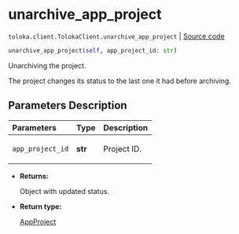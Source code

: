 # unarchive_app_project
`toloka.client.TolokaClient.unarchive_app_project` | [Source code](https://github.com/Toloka/toloka-kit/blob/v0.1.26/src/client/__init__.py#L40)

```python
unarchive_app_project(self, app_project_id: str)
```

Unarchiving the project.


The project changes its status to the last one it had before archiving.

## Parameters Description

| Parameters | Type | Description |
| :----------| :----| :-----------|
`app_project_id`|**str**|<p>Project ID.</p>

* **Returns:**

  Object with updated status.

* **Return type:**

  [AppProject](toloka.client.app.AppProject.md)
